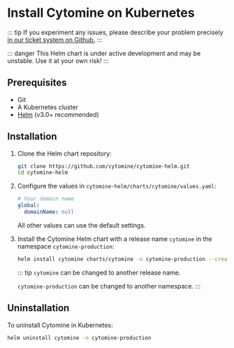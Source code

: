 # Install Cytomine on Kubernetes

::: tip
If you experiment any issues, please describe your problem precisely [in our ticket system on Github.](https://github.com/cytomine/cytomine-helm/issues)
:::

::: danger
This Helm chart is under active development and may be unstable. Use it at your own risk!
:::

## Prerequisites

- Git
- A Kubernetes cluster
- [Helm](https://helm.sh/) (v3.0+ recommended)

## Installation

1. Clone the Helm chart repository:

    ```bash
    git clone https://github.com/cytomine/cytomine-helm.git
    cd cytomine-helm
    ```

2. Configure the values in `cytomine-helm/charts/cytomine/values.yaml`:

    ```yaml
    # Your domain name
    global:
      domainName: null
    ```

    All other values can use the default settings.

3. Install the Cytomine Helm chart with a release name `cytomine` in the namespace `cytomine-production`:

    ```bash
    helm install cytomine charts/cytomine -n cytomine-production --create-namespace
    ```

    ::: tip
    `cytomine` can be changed to another release name.

    `cytomine-production` can be changed to another namespace.
    :::

## Uninstallation

To uninstall Cytomine in Kubernetes:

```bash
helm uninstall cytomine -n cytomine-production
```
